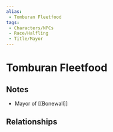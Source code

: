 ```yaml
---
alias: 
 - Tomburan Fleetfood
tags: 
 - Characters/NPCs
 - Race/Halfling
 - Title/Mayor
---
```


# Tomburan Fleetfood

## Notes
- Mayor of [[Bonewall]]

## Relationships

